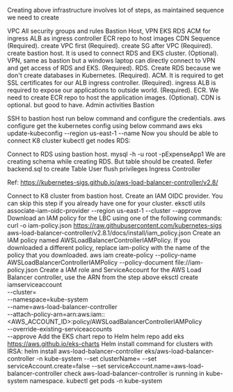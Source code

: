 Creating above infrastructure involves lot of steps, as maintained sequence we need to create

VPC
All security groups and rules
Bastion Host, VPN
EKS
RDS
ACM for ingress
ALB as ingress controller
ECR repo to host images
CDN
Sequence
(Required). create VPC first
(Required). create SG after VPC
(Required). create bastion host. It is used to connect RDS and EKS cluster.
(Optional). VPN, same as bastion but a windows laptop can directly connect to VPN and get access of RDS and EKS.
(Required). RDS. Create RDS because we don't create databases in Kubernetes.
(Required). ACM. It is required to get SSL certificates for our ALB ingress controller.
(Required). ingress ALB is required to expose our applications to outside world.
(Required). ECR. We need to create ECR repo to host the application images.
(Optional). CDN is optional. but good to have.
Admin activities
Bastion

SSH to bastion host
run below command and configure the credentials.
aws configure
get the kubernetes config using below command
aws eks update-kubeconfig --region us-east-1 --name <YOUR-CLUSTER-NAME>
Now you should be able to connect K8 cluster
kubectl get nodes
RDS:

Connect to RDS using bastion host.
mysql -h <DB-R53-ADRESS> -u root -pExpenseApp1
We are creating schema while creating RDS. But table should be created.
Refer backend.sql to create
Table
User
flush privileges
Ingress Controller

Ref: https://kubernetes-sigs.github.io/aws-load-balancer-controller/v2.8/

Connect to K8 cluster from bastion host.
Create an IAM OIDC provider. You can skip this step if you already have one for your cluster.
eksctl utils associate-iam-oidc-provider --region us-east-1 --cluster <your-cluster-name> --approve
Download an IAM policy for the LBC using one of the following commands:
curl -o iam-policy.json https://raw.githubusercontent.com/kubernetes-sigs aws-load-balancer-controller/v2.8.1/docs/install/iam_policy.json
Create an IAM policy named AWSLoadBalancerControllerIAMPolicy. If you downloaded a different policy, replace iam-policy with the name of the policy that you downloaded.
aws iam create-policy --policy-name AWSLoadBalancerControllerIAMPolicy --policy-document file://iam-policy.json
Create a IAM role and ServiceAccount for the AWS Load Balancer controller, use the ARN from the step above
eksctl create iamserviceaccount \
--cluster=<cluster-name> \
--namespace=kube-system \
--name=aws-load-balancer-controller \
--attach-policy-arn=arn:aws:iam::<AWS_ACCOUNT_ID>:policy/AWSLoadBalancerControllerIAMPolicy \
--override-existing-serviceaccounts \
--approve
Add the EKS chart repo to Helm
helm repo add eks https://aws.github.io/eks-charts
Helm install command for clusters with IRSA:
helm install aws-load-balancer-controller eks/aws-load-balancer-controller -n kube-system --set clusterName=<cluster-name> --set serviceAccount.create=false --set serviceAccount.name=aws-load-balancer-controller
check aws-load-balancer-controller is running in kube-system namespace.
kubectl get pods -n kube-system